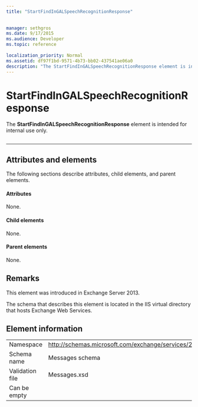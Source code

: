 ```yaml
---
title: "StartFindInGALSpeechRecognitionResponse"
 
 
manager: sethgros
ms.date: 9/17/2015
ms.audience: Developer
ms.topic: reference
 
localization_priority: Normal
ms.assetid: df97f1bd-9571-4b73-bb02-437541ae06a0
description: "The StartFindInGALSpeechRecognitionResponse element is intended for internal use only."
---
```


# StartFindInGALSpeechRecognitionResponse

The **StartFindInGALSpeechRecognitionResponse** element is intended for internal use only. 
  
```

```

 ****
## Attributes and elements

The following sections describe attributes, child elements, and parent elements.
  
#### Attributes

None.
  
#### Child elements

None.
  
#### Parent elements

None.
  
## Remarks

This element was introduced in Exchange Server 2013.
  
The schema that describes this element is located in the IIS virtual directory that hosts Exchange Web Services.
  
## Element information

|||
|:-----|:-----|
|Namespace  <br/> |http://schemas.microsoft.com/exchange/services/2006/messages  <br/> |
|Schema name  <br/> |Messages schema  <br/> |
|Validation file  <br/> |Messages.xsd  <br/> |
|Can be empty  <br/> ||
   

